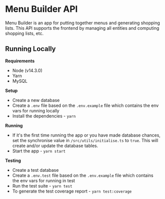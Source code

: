 # Menu Builder API

Menu Builder is an app for putting together menus and generating shopping lists. This API supports the frontend by managing all entities and computing shopping lists, etc.

## Running Locally

**Requirements**

- Node (v14.3.0)
- Yarn
- MySQL

**Setup**

- Create a new database
- Create a `.env` file based on the `.env.example` file which contains the env vars for running locally
- Install the dependencies - `yarn`

**Running**

- If it's the first time running the app or you have made database chances, set the synchronise value in `/src/utils/initialise.ts` to `true`. This will create and/or update the database tables.
- Start the app - `yarn start`

**Testing**

- Create a test database
- Create a `.env.test` file based on the `.env.example` file which contains the env vars for running in test
- Run the test suite - `yarn test`
- To generate the test coverage report - `yarn test:coverage`
